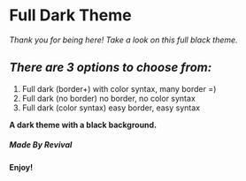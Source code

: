 # Full Dark Theme

_Thank you for being here! Take a look on this full black theme._

## _There are 3 options to choose from:_

1. Full dark (border+) with color syntax, many border =)
2. Full dark (no border) no border, no color syntax
3. Full dark (color syntax) easy border, easy syntax

**A dark theme with a black background.**

##### Made By Revival

**Enjoy!**
